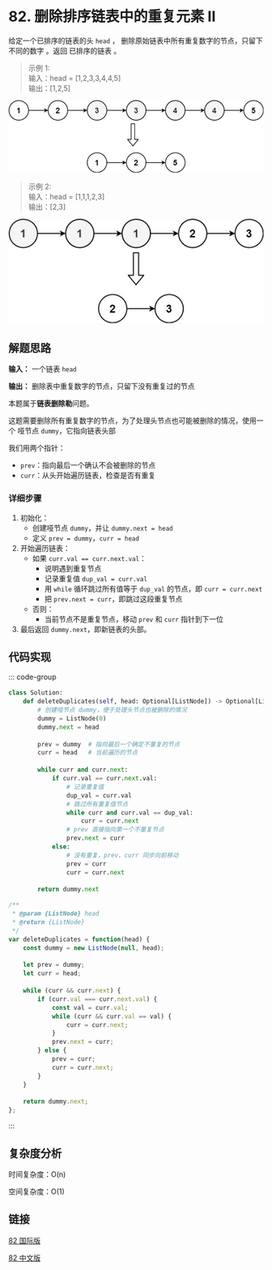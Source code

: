 # 82. 删除排序链表中的重复元素 II <Badge type="warning" text="Medium" />

给定一个已排序的链表的头 `head` ， 删除原始链表中所有重复数字的节点，只留下不同的数字 。返回 已排序的链表 。

>示例 1:  
输入：head = [1,2,3,3,4,4,5]   
输出：[1,2,5]

![82-1](./assets/82-1.png)

>示例 2:  
输入：head = [1,1,1,2,3]   
输出：[2,3]

![82-2](./assets/82-2.png)

## 解题思路
**输入：** 一个链表 `head`

**输出：** 删除表中重复数字的节点，只留下没有重复过的节点

本题属于**链表删除勒**问题。

这题需要删除所有重复数字的节点，为了处理头节点也可能被删除的情况，使用一个 哑节点 `dummy`，它指向链表头部

我们用两个指针：
- `prev`：指向最后一个确认不会被删除的节点
- `curr`：从头开始遍历链表，检查是否有重复

### 详细步骤
1. 初始化：
   * 创建哑节点 `dummy`，并让 `dummy.next = head`
   * 定义 `prev = dummy`，`curr = head`
2. 开始遍历链表：
   * 如果 `curr.val == curr.next.val`：
     * 说明遇到重复节点
     * 记录重复值 `dup_val = curr.val`
     * 用 `while` 循环跳过所有值等于 `dup_val` 的节点，即 `curr = curr.next`
     * 把 `prev.next = curr`，即跳过这段重复节点
   * 否则：
     * 当前节点不是重复节点，移动 `prev` 和 `curr` 指针到下一位
3. 最后返回 `dummy.next`，即新链表的头部。


## 代码实现

::: code-group

```python
class Solution:
    def deleteDuplicates(self, head: Optional[ListNode]) -> Optional[ListNode]:
        # 创建哑节点 dummy，便于处理头节点也被删除的情况
        dummy = ListNode(0)
        dummy.next = head

        prev = dummy  # 指向最后一个确定不重复的节点
        curr = head   # 当前遍历的节点

        while curr and curr.next:
            if curr.val == curr.next.val:
                # 记录重复值
                dup_val = curr.val
                # 跳过所有重复值节点
                while curr and curr.val == dup_val:
                    curr = curr.next
                # prev 直接指向第一个不重复节点
                prev.next = curr
            else:
                # 没有重复，prev、curr 同步向前移动
                prev = curr
                curr = curr.next

        return dummy.next
```

```javascript
/**
 * @param {ListNode} head
 * @return {ListNode}
 */
var deleteDuplicates = function(head) {
    const dummy = new ListNode(null, head);

    let prev = dummy;
    let curr = head;

    while (curr && curr.next) {
        if (curr.val === curr.next.val) {
            const val = curr.val;
            while (curr && curr.val == val) {
                curr = curr.next;
            }
            prev.next = curr;
        } else {
            prev = curr;
            curr = curr.next;
        }
    }

    return dummy.next;
};  
```

:::

## 复杂度分析

时间复杂度：O(n)

空间复杂度：O(1)

## 链接

[82 国际版](https://leetcode.com/problems/remove-duplicates-from-sorted-list-ii/)

[82 中文版](https://leetcode.cn/problems/remove-duplicates-from-sorted-list-ii/)

